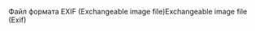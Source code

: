 <span data-ttu-id="0c75e-101">Файл формата EXIF (Exchangeable image file)</span><span class="sxs-lookup"><span data-stu-id="0c75e-101">Exchangeable image file (Exif)</span></span>